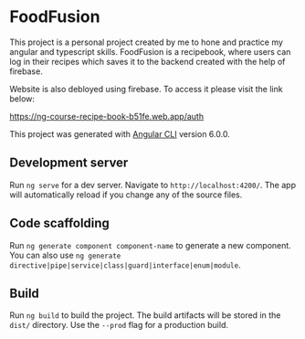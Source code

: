 # FoodFusion

This project is a personal project created by me to hone and practice my angular and typescript skills. FoodFusion is a recipebook, where users can log in their recipes which saves it to the backend created with the help of firebase.

Website is also debloyed using firebase. To access it please visit the link below:

https://ng-course-recipe-book-b51fe.web.app/auth


This project was generated with [Angular CLI](https://github.com/angular/angular-cli) version 6.0.0.

## Development server

Run `ng serve` for a dev server. Navigate to `http://localhost:4200/`. The app will automatically reload if you change any of the source files.

## Code scaffolding

Run `ng generate component component-name` to generate a new component. You can also use `ng generate directive|pipe|service|class|guard|interface|enum|module`.

## Build

Run `ng build` to build the project. The build artifacts will be stored in the `dist/` directory. Use the `--prod` flag for a production build.

